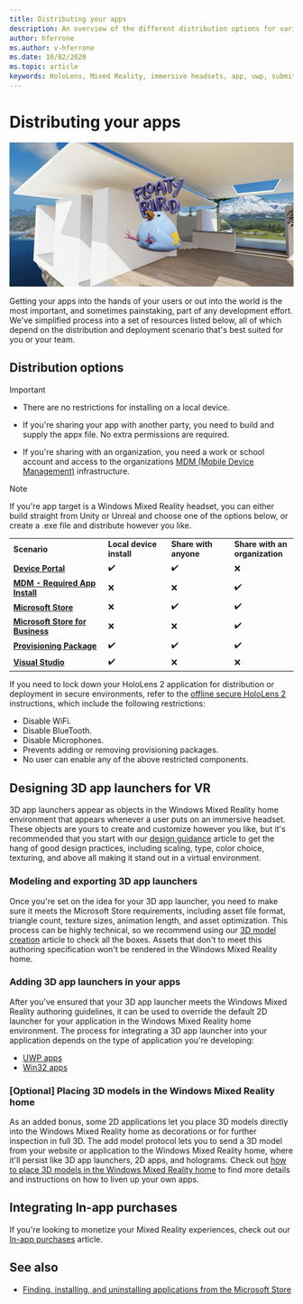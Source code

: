 ```yaml
---
title: Distributing your apps
description: An overview of the different distribution options for various supported platforms and publishing stores. 
author: hferrone
ms.author: v-hferrone
ms.date: 10/02/2020
ms.topic: article
keywords: HoloLens, Mixed Reality, immersive headsets, app, uwp, submit, submission, filters, metadata, system requirements, keywords, wack, certification, package, appx, merchandising
---
```



# Distributing your apps

![Floaty bird 3D app lancher in WMR home](images/20171016-151526-mixedreality1-1200px-1000px.jpg)

Getting your apps into the hands of your users or out into the world is the most important, and sometimes painstaking, part of any development effort. We've simplified process into a set of resources listed below, all of which depend on the distribution and deployment scenario that's best suited for you or your team.

## Distribution options

> [!IMPORTANT]
> * There are no restrictions for installing on a local device.
> 
> * If you're sharing your app with another party, you need to build and supply the appx file. No extra permissions are required.
> 
> * If you're sharing with an organization, you need a work or school account and access to the organizations [MDM (Mobile Device Management)](https://docs.microsoft.com/hololens/hololens-enroll-mdm) infrastructure. 

> [!NOTE]
> If you're app target is a Windows Mixed Reality headset, you can either build straight from Unity or Unreal and choose one of the options below, or create a .exe file and distribute however you like. 

<table>
<colgroup>
    <col width="33%" />
    <col width="22%" />
    <col width="22%" />
    <col width="22%" />
</colgroup>
<tr>
    <td><strong>Scenario</strong></td>
    <td><strong>Local device install</strong></td>
    <td><strong>Share with anyone</strong></td>
    <td><strong>Share with an organization</strong></td>
</tr>
<!-- <tr>
    <td><a href="https://docs.microsoft.com/hololens/app-deploy-app-installer"><strong>App Installer</strong></a></td>
    <td>✔️</td>
    <td>✔️</td>
    <td>❌</td>
</tr> -->
<!-- <tr>
    <td><a href="https://docs.microsoft.com/hololens/app-deploy-app-installer"><strong>Company Portal</strong></a></td>
    <td>❌</td>
    <td>❌</td>
    <td>✔️</td>
</tr> -->
<tr>
    <td><a href="https://docs.microsoft.com/hololens/holographic-custom-apps#installing-an-application-package-with-the-device-portal"><strong>Device Portal</strong></a></td>
    <td>✔️</td>
    <td>✔️</td>
    <td>❌</td>
</tr>
<tr>
    <td><a href="https://docs.microsoft.com/hololens/app-deploy-intune"><strong>MDM - Required App Install</strong></a></td>
    <td>❌</td>
    <td>❌</td>
    <td>✔️</td>
</tr>
<tr>
    <td><a href="submitting-an-app-to-the-microsoft-store.md"><strong>Microsoft Store</strong></a></td>
    <td>❌</td>
    <td>✔️</td>
    <td>✔️</td>
</tr>
<tr>
    <td><a href="https://docs.microsoft.com/hololens/app-deploy-store-business"><strong>Microsoft Store for Business</strong></a></td>
    <td>❌</td>
    <td>❌</td>
    <td>✔️</td>
</tr>
<tr>
    <td><a href="https://docs.microsoft.com/hololens/app-deploy-provisioning-package"><strong>Provisioning Package</strong></a></td>
    <td>✔️</td>
    <td>✔️</td>
    <td>✔️</td>
</tr>
<tr>
    <td><a href="https://docs.microsoft.com/hololens/holographic-custom-apps#deploying-from-microsoft-visual-studio-2015"><strong>Visual Studio</strong></a></td>
    <td>✔️</td>
    <td>❌</td>
    <td>❌</td>
</tr>
</table>

If you need to lock down your HoloLens 2 application for distribution or deployment in secure environments, refer to the [offline secure HoloLens 2](https://docs.microsoft.com/hololens/hololens-common-scenarios-offline-secure) instructions, which include the following restrictions:

* Disable WiFi.
* Disable BlueTooth.
* Disable Microphones.
* Prevents adding or removing provisioning packages.
* No user can enable any of the above restricted components.

## Designing 3D app launchers for VR 

3D app launchers appear as objects in the Windows Mixed Reality home environment that appears whenever a user puts on an immersive headset. These objects are yours to create and customize however you like, but it's recommended that you start with our [design guidance](../3d-app-launcher-design-guidance.md) article to get the hang of good design practices, including scaling, type, color choice, texturing, and above all making it stand out in a virtual environment.

### Modeling and exporting 3D app launchers

Once you're set on the idea for your 3D app launcher, you need to make sure it meets the Microsoft Store requirements, including asset file format, triangle count, texture sizes, animation length, and asset optimization. This process can be highly technical, so we recommend using our [3D model creation](../creating-3d-models-for-use-in-the-windows-mixed-reality-home.md) article to check all the boxes. Assets that don't to meet this authoring specification won't be rendered in the Windows Mixed Reality home.

### Adding 3D app launchers in your apps

After you've ensured that your 3D app launcher meets the Windows Mixed Reality authoring guidelines, it can be used to override the default 2D launcher for your application in the Windows Mixed Reality home environment. The process for integrating a 3D app launcher into your application depends on the type of application you're developing:

* [UWP apps](../implementing-3d-app-launchers.md)
* [Win32 apps](../implementing-3d-app-launchers-win32.md)

### [Optional] Placing 3D models in the Windows Mixed Reality home

As an added bonus, some 2D applications let you place 3D models directly into the Windows Mixed Reality home as decorations or for further inspection in full 3D. The add model protocol lets you to send a 3D model from your website or application to the Windows Mixed Reality home, where it'll persist like 3D app launchers, 2D apps, and holograms. Check out [how to place 3D models in the Windows Mixed Reality home](../enable-placement-of-3d-models-in-the-home.md) to find more details and instructions on how to liven up your own apps.

## Integrating In-app purchases

If you're looking to monetize your Mixed Reality experiences, check out our [In-app purchases](in-app-purchases.md) article.

## See also
* [Finding, installing, and uninstalling applications from the Microsoft Store](https://docs.microsoft.com/hololens/holographic-store-apps)

<!-- ## Submitting to the Microsoft Store

You've finally made it to the last step on your distribution journey, actually getting your app into the Microsoft Store! Our [submission guidelines](submitting-an-app-to-the-microsoft-store.md) article will take you through: 

* Partner Center registration 
* Asset preparation
* App packaging
* Testing
* Final submission process

You can even give out free trials to get future consumers excited about your new immersive experience. Once your app is listed on the Microsoft Store you can sit back, engage with your expanding user community, and think about all the new features you want to add! -->